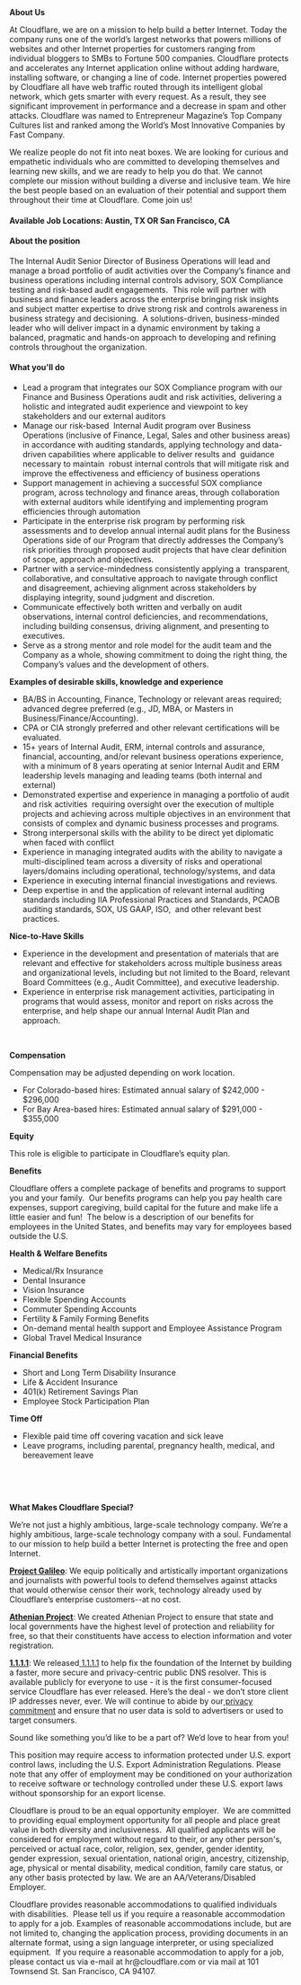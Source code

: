 <div class="content-intro">
	<div><strong>About Us</strong></div>
	<div>
		<p>At Cloudflare, we are on a mission to help build a better Internet. Today the company runs one of the world’s largest networks that powers millions of websites and other Internet properties for customers ranging from individual bloggers to SMBs to Fortune 500 companies. Cloudflare protects and accelerates any Internet application online without adding hardware, installing software, or changing a line of code. Internet properties powered by Cloudflare all have web traffic routed through its intelligent global network, which gets smarter with every request. As a result, they see significant improvement in performance and a decrease in spam and other attacks. Cloudflare was named to Entrepreneur Magazine’s Top Company Cultures list and ranked among the World’s Most Innovative Companies by Fast Company.&nbsp;</p>
		<p><span style="font-weight: 400;">We realize people do not fit into neat boxes. We are looking for curious and empathetic individuals who are committed to developing themselves and learning new skills, and we are ready to help you do that. We cannot complete our mission without building a diverse and inclusive team. We hire the best people based on an evaluation of their potential and support them throughout their time at Cloudflare. Come join us!&nbsp;</span></p>
	</div>
</div>
<h4>Available Job Locations: Austin, TX OR San Francisco, CA</h4>
<h4>About the position</h4>
<p>The Internal Audit Senior Director of Business Operations will lead and manage a broad portfolio of audit activities over the Company’s finance and business operations including internal controls advisory, SOX Compliance testing and risk-based audit engagements.&nbsp; This role will partner with business and finance leaders across the enterprise bringing risk insights and subject matter expertise to drive strong risk and controls awareness in business strategy and decisioning.&nbsp; A solutions-driven, business-minded&nbsp; leader who will deliver impact in a dynamic environment by taking a balanced, pragmatic and hands-on approach to developing and refining controls throughout the organization.</p>
<h4>What you'll do</h4>
<ul>
	<li>Lead a program that integrates our SOX Compliance program with our Finance and Business Operations audit and risk activities, delivering a holistic and integrated audit experience and viewpoint to key stakeholders and our external auditors</li>
	<li>Manage our risk-based&nbsp; Internal Audit program over Business Operations (inclusive of Finance, Legal, Sales and other business areas) in accordance with auditing standards, applying technology and data-driven capabilities where applicable to deliver results and&nbsp; guidance necessary to maintain&nbsp; robust internal controls that will mitigate risk and improve the effectiveness and efficiency of business operations</li>
	<li>Support management in achieving a successful SOX compliance program, across technology and finance areas, through collaboration with external auditors while identifying and implementing program efficiencies through automation</li>
	<li>Participate in the enterprise risk program by performing risk assessments and to develop annual internal audit plans for the Business Operations side of our Program that directly addresses the Company’s risk priorities through proposed audit projects that have clear definition of scope, approach and objectives.</li>
	<li>Partner with a service-mindedness consistently applying a&nbsp; transparent, collaborative, and consultative approach to navigate through conflict and disagreement, achieving alignment across stakeholders by displaying integrity, sound judgment and discretion.</li>
	<li>Communicate effectively both written and verbally on audit observations, internal control deficiencies, and recommendations, including building consensus, driving alignment, and presenting to executives.&nbsp;</li>
	<li>Serve as a strong mentor and role model for the audit team and the Company as a whole, showing commitment to doing the right thing, the Company’s values and the development of others.&nbsp;&nbsp;</li>
</ul>
<p><strong>Examples of desirable skills, knowledge and experience</strong></p>
<ul>
	<li>BA/BS in Accounting, Finance, Technology or relevant areas required; advanced degree preferred (e.g., JD, MBA, or Masters in Business/Finance/Accounting).</li>
	<li>CPA or CIA strongly preferred and other relevant certifications will be evaluated.</li>
	<li>15+ years of Internal Audit, ERM, internal controls and assurance, financial, accounting, and/or relevant business operations experience, with a minimum of 8 years operating at senior Internal Audit and ERM leadership levels managing and leading teams (both internal and external)</li>
	<li>Demonstrated expertise and experience in managing a portfolio of audit and risk activities&nbsp; requiring oversight over the execution of multiple projects and achieving across multiple objectives in an environment that consists of complex and dynamic business processes and programs.</li>
	<li>Strong interpersonal skills with the ability to be direct yet diplomatic when faced with conflict</li>
	<li>Experience in managing integrated audits with the ability to navigate a multi-disciplined team across a diversity of risks and operational layers/domains including operational, technology/systems, and data</li>
	<li>Experience in executing internal financial investigations and reviews.</li>
	<li>Deep expertise in and the application of relevant internal auditing standards including IIA Professional Practices and Standards, PCAOB auditing standards, SOX, US GAAP, ISO,&nbsp; and other relevant best practices.</li>
</ul>
<p><strong>Nice-to-Have Skills</strong></p>
<ul>
	<li>Experience in the development and presentation of materials that are relevant and effective for stakeholders across multiple business areas and organizational levels, including but not limited to the Board, relevant Board Committees (e.g., Audit Committee), and executive leadership.</li>
	<li>Experience in enterprise risk management activities, participating in programs that would assess, monitor and report on risks across the enterprise, and help shape our annual Internal Audit Plan and approach.&nbsp;&nbsp;</li>
</ul>
<p>&nbsp;</p>
<p><strong>Compensation</strong></p>
<p>Compensation may be adjusted depending on work location.</p>
<ul>
	<li>For Colorado-based hires: Estimated annual salary of $242,000 - $296,000</li>
	<li>For Bay Area-based hires: Estimated annual salary of $291,000 - $355,000</li>
</ul>
<p><strong>Equity</strong></p>
<p>This role is eligible to participate in Cloudflare’s equity plan.</p>
<p><strong>Benefits</strong></p>
<p>Cloudflare offers a complete package of benefits and programs to support you and your family.&nbsp; Our benefits programs can help you pay health care expenses, support caregiving, build capital for the future and make life a little easier and fun!&nbsp; The below is a description of our benefits for employees in the United States, and benefits may vary for employees based outside the U.S.</p>
<p><strong>Health &amp; Welfare Benefits</strong></p>
<ul>
	<li>Medical/Rx Insurance</li>
	<li>Dental Insurance</li>
	<li>Vision Insurance</li>
	<li>Flexible Spending Accounts</li>
	<li>Commuter Spending Accounts</li>
	<li>Fertility &amp; Family Forming Benefits</li>
	<li>On-demand mental health support and Employee Assistance Program</li>
	<li>Global Travel Medical Insurance</li>
</ul>
<p><strong>Financial Benefits</strong></p>
<ul>
	<li>Short and Long Term Disability Insurance</li>
	<li>Life &amp; Accident Insurance</li>
	<li>401(k) Retirement Savings Plan</li>
	<li>Employee Stock Participation Plan</li>
</ul>
<p><strong>Time Off</strong></p>
<ul>
	<li>Flexible paid time off covering vacation and sick leave</li>
	<li>Leave programs, including parental, pregnancy health, medical, and bereavement leave</li>
</ul>
<p>&nbsp;</p>
<p>&nbsp;</p>
<div class="content-conclusion">
	<p><strong>What Makes Cloudflare Special?</strong></p>
	<p><span style="font-weight: 400;">We’re not just a highly ambitious, large-scale technology company. We’re a highly ambitious, large-scale technology company with a soul. Fundamental to our mission to help build a better Internet is protecting the free and open Internet.</span></p>
	<p><a href="https://blog.cloudflare.com/protecting-free-expression-online/"><strong>Project Galileo</strong></a><span style="font-weight: 400;">: We equip politically and artistically important organizations and journalists with powerful tools to defend themselves against attacks that would otherwise censor their work, technology already used by Cloudflare’s enterprise customers--at no cost.</span></p>
	<p><strong><a href="https://www.cloudflare.com/athenian/">Athenian Project</a></strong><span style="font-weight: 400;">: We created Athenian Project to ensure that state and local governments have the highest level of protection and reliability for free, so that their constituents have access to election information and voter registration.</span></p>
	<p><a href="https://1.1.1.1/"><strong>1.1.1.1</strong></a><span style="font-weight: 400;">: We released</span><a href="https://1.1.1.1/"> <span style="font-weight: 400;">1.1.1.1</span></a><span style="font-weight: 400;"> to help fix the foundation of the Internet by building a faster, more secure and privacy-centric public DNS resolver. This is available publicly for everyone to use - it is the first consumer-focused service Cloudflare has ever released. Here’s the deal - we don’t store client IP addresses never, ever. We will continue to abide by our</span><a href="https://developers.cloudflare.com/1.1.1.1/privacy/public-dns-resolver"> privacy commitment</a><span style="font-weight: 400;"> and ensure that no user data is sold to advertisers or used to target consumers.</span></p>
	<p><span style="font-weight: 400;">Sound like something you’d like to be a part of? We’d love to hear from you!</span></p>
	<p><span style="font-weight: 400;">This position may require access to information protected under U.S. export control laws, including the U.S. Export Administration Regulations. Please note that any offer of employment may be conditioned on your authorization to receive software or technology controlled under these U.S. export laws without sponsorship for an export license.</span></p>
	<p><span style="font-weight: 400;">Cloudflare is proud to be an equal opportunity employer. &nbsp;We are committed to providing equal employment opportunity for all people and place great value in both diversity and inclusiveness. &nbsp;All qualified applicants will be considered for employment without regard to their, or any other person's, perceived or actual</span> <span style="font-weight: 400;">race, color, religion, sex, gender, gender identity, gender expression, sexual orientation, national origin, ancestry, citizenship, age, physical or mental disability, medical condition, family care status, or any other basis protected by law. </span><span style="font-weight: 400;">We are an AA/Veterans/Disabled Employer.</span></p>
	<p><span style="font-weight: 400;">Cloudflare provides reasonable accommodations to qualified individuals with disabilities. &nbsp;Please tell us if you require a reasonable accommodation to apply for a job. Examples of reasonable accommodations include, but are not limited to, changing the application process, providing documents in an alternate format, using a sign language interpreter, or using specialized equipment. &nbsp;If you require a reasonable accommodation to apply for a job, please contact us via e-mail at </span><span style="font-weight: 400;">hr@cloudflare.com</span><span style="font-weight: 400;"> or via mail at 101 Townsend St. San Francisco, CA 94107.</span></p>
</div>